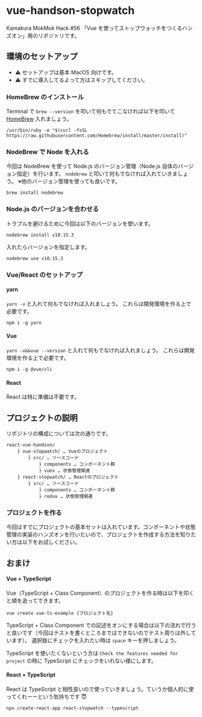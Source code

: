 # vue-handson-stopwatch

Kamakura MokMok Hack #56 「Vue を使ってストップウォッチをつくるハンズオン」用のリポジトリです。

## 環境のセットアップ

- ⚠️ セットアップは基本 MacOS 向けです。
- ⚠️ すでに導入してるよって方はスキップしてください。

### HomeBrew のインストール

Terminal で `brew --version` を叩いて何もでてこなければ以下を叩いて [HomeBrew](https://brew.sh/index_ja) 入れましょう。

```
/usr/bin/ruby -e "$(curl -fsSL https://raw.githubusercontent.com/Homebrew/install/master/install)"
```

### NodeBrew で Node を入れる

今回は NodeBrew を使って Node.js のバージョン管理（Node.js 自体のバージョン指定）を行います。
`nodebrew` と叩いて何もでなければ入れていきましょう。
※他のバージョン管理を使っても良いです。

```
brew install nodebrew
```

### Node.js のバージョンを合わせる

トラブルを避けるために今回は以下のバージョンを使います。

```
nodebrew install v10.15.3
```

入れたらバージョンを指定します。

```
nodebrew use v10.15.3
```

### Vue/React のセットアップ

#### yarn

`yarn -v` と入れて何もでなければ入れましょう。
これらは開発環境を作る上で必要です。

```
npm i -g yarn
```

#### Vue

`yarn -v&&vue --version` と入れて何もでなければ入れましょう。
これらは開発環境を作る上で必要です。

```
npm i -g @vue/cli
```

#### React

React は特に準備は不要です。

## プロジェクトの説明

リポジトリの構成については次の通りです。

```
react-vue-handson/
    ├ vue-stopwatch/ … Vueのプロジェクト
        ├ src/ … ソースコード
            ├ components … コンポーネント群
            ├ vuex … 状態管理関連
    ├ react-stopwatch/ … Reactのプロジェクト
        ├ src/ … ソースコード
            ├ components … コンポーネント群
            ├ redux … 状態管理関連
```

### プロジェクトを作る

今回はすでにプロジェクトの基本セットは入れています。コンポーネントや状態管理の実装のハンズオンを行いたいので、プロジェクトを作成する方法を知りたい方は以下をお試しください。

## おまけ

#### Vue + TypeScript

Vue（TypeScript + Class Component）のプロジェクトを作る時は以下を叩くと順を追ってできます。

```
vue create vue-ts-example {プロジェクト名}
```

TypeScript + Class Component での記述をオンにする場合は以下の流れで行うと良いです（今回はテストを書くところまではできないのでテスト周りは外しています）。
選択肢にチェックを入れたい時は `space` キーを押しましょう。

TypeScript を使いたくないという方は `Check the features needed for project` の時に TypeScript にチェックをいれない様にします。

#### React + TypeScript

React は TypeScript と相性良いので使っていきましょう。ていうか個人的に使ってくれーーという気持ちです 😇

```
npx create-react-app react-stopwatch --typescript
```

